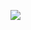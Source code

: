 ![](https://www.nta.go.jp/tmp/8b04ced0-3b25-49cf-867b-4255a0ec6c1c/images/791a6ea2599102200e9cfbfa9251b1ba7961485afdfefd3d8a257f9b3908e334.jpg)